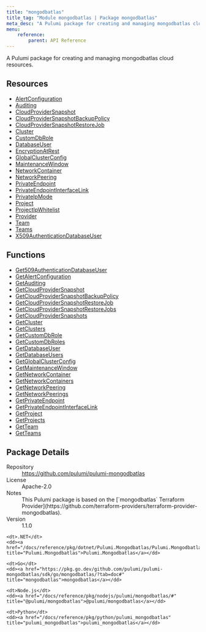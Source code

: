 ```yaml
---
title: "mongodbatlas"
title_tag: "Module mongodbatlas | Package mongodbatlas"
meta_desc: "A Pulumi package for creating and managing mongodbatlas cloud resources."
menu:
    reference:
        parent: API Reference
---
```


<!-- WARNING: this file was generated by Pulumi Docs Generator. -->
<!-- Do not edit by hand unless you're certain you know what you are doing! -->

A Pulumi package for creating and managing mongodbatlas cloud resources.

<h2 id="resources">Resources</h2>
<ul class="api">
    <li><a href="alertconfiguration" title="AlertConfiguration"><span class="symbol resource"></span>AlertConfiguration</a></li>
    <li><a href="auditing" title="Auditing"><span class="symbol resource"></span>Auditing</a></li>
    <li><a href="cloudprovidersnapshot" title="CloudProviderSnapshot"><span class="symbol resource"></span>CloudProviderSnapshot</a></li>
    <li><a href="cloudprovidersnapshotbackuppolicy" title="CloudProviderSnapshotBackupPolicy"><span class="symbol resource"></span>CloudProviderSnapshotBackupPolicy</a></li>
    <li><a href="cloudprovidersnapshotrestorejob" title="CloudProviderSnapshotRestoreJob"><span class="symbol resource"></span>CloudProviderSnapshotRestoreJob</a></li>
    <li><a href="cluster" title="Cluster"><span class="symbol resource"></span>Cluster</a></li>
    <li><a href="customdbrole" title="CustomDbRole"><span class="symbol resource"></span>CustomDbRole</a></li>
    <li><a href="databaseuser" title="DatabaseUser"><span class="symbol resource"></span>DatabaseUser</a></li>
    <li><a href="encryptionatrest" title="EncryptionAtRest"><span class="symbol resource"></span>EncryptionAtRest</a></li>
    <li><a href="globalclusterconfig" title="GlobalClusterConfig"><span class="symbol resource"></span>GlobalClusterConfig</a></li>
    <li><a href="maintenancewindow" title="MaintenanceWindow"><span class="symbol resource"></span>MaintenanceWindow</a></li>
    <li><a href="networkcontainer" title="NetworkContainer"><span class="symbol resource"></span>NetworkContainer</a></li>
    <li><a href="networkpeering" title="NetworkPeering"><span class="symbol resource"></span>NetworkPeering</a></li>
    <li><a href="privateendpoint" title="PrivateEndpoint"><span class="symbol resource"></span>PrivateEndpoint</a></li>
    <li><a href="privateendpointinterfacelink" title="PrivateEndpointInterfaceLink"><span class="symbol resource"></span>PrivateEndpointInterfaceLink</a></li>
    <li><a href="privateipmode" title="PrivateIpMode"><span class="symbol resource"></span>PrivateIpMode</a></li>
    <li><a href="project" title="Project"><span class="symbol resource"></span>Project</a></li>
    <li><a href="projectipwhitelist" title="ProjectIpWhitelist"><span class="symbol resource"></span>ProjectIpWhitelist</a></li>
    <li><a href="provider" title="Provider"><span class="symbol resource"></span>Provider</a></li>
    <li><a href="team" title="Team"><span class="symbol resource"></span>Team</a></li>
    <li><a href="teams" title="Teams"><span class="symbol resource"></span>Teams</a></li>
    <li><a href="x509authenticationdatabaseuser" title="X509AuthenticationDatabaseUser"><span class="symbol resource"></span>X509AuthenticationDatabaseUser</a></li>
</ul>

<h2 id="functions">Functions</h2>
<ul class="api">
    <li><a href="get509authenticationdatabaseuser" title="Get509AuthenticationDatabaseUser"><span class="symbol function"></span>Get509AuthenticationDatabaseUser</a></li>
    <li><a href="getalertconfiguration" title="GetAlertConfiguration"><span class="symbol function"></span>GetAlertConfiguration</a></li>
    <li><a href="getauditing" title="GetAuditing"><span class="symbol function"></span>GetAuditing</a></li>
    <li><a href="getcloudprovidersnapshot" title="GetCloudProviderSnapshot"><span class="symbol function"></span>GetCloudProviderSnapshot</a></li>
    <li><a href="getcloudprovidersnapshotbackuppolicy" title="GetCloudProviderSnapshotBackupPolicy"><span class="symbol function"></span>GetCloudProviderSnapshotBackupPolicy</a></li>
    <li><a href="getcloudprovidersnapshotrestorejob" title="GetCloudProviderSnapshotRestoreJob"><span class="symbol function"></span>GetCloudProviderSnapshotRestoreJob</a></li>
    <li><a href="getcloudprovidersnapshotrestorejobs" title="GetCloudProviderSnapshotRestoreJobs"><span class="symbol function"></span>GetCloudProviderSnapshotRestoreJobs</a></li>
    <li><a href="getcloudprovidersnapshots" title="GetCloudProviderSnapshots"><span class="symbol function"></span>GetCloudProviderSnapshots</a></li>
    <li><a href="getcluster" title="GetCluster"><span class="symbol function"></span>GetCluster</a></li>
    <li><a href="getclusters" title="GetClusters"><span class="symbol function"></span>GetClusters</a></li>
    <li><a href="getcustomdbrole" title="GetCustomDbRole"><span class="symbol function"></span>GetCustomDbRole</a></li>
    <li><a href="getcustomdbroles" title="GetCustomDbRoles"><span class="symbol function"></span>GetCustomDbRoles</a></li>
    <li><a href="getdatabaseuser" title="GetDatabaseUser"><span class="symbol function"></span>GetDatabaseUser</a></li>
    <li><a href="getdatabaseusers" title="GetDatabaseUsers"><span class="symbol function"></span>GetDatabaseUsers</a></li>
    <li><a href="getglobalclusterconfig" title="GetGlobalClusterConfig"><span class="symbol function"></span>GetGlobalClusterConfig</a></li>
    <li><a href="getmaintenancewindow" title="GetMaintenanceWindow"><span class="symbol function"></span>GetMaintenanceWindow</a></li>
    <li><a href="getnetworkcontainer" title="GetNetworkContainer"><span class="symbol function"></span>GetNetworkContainer</a></li>
    <li><a href="getnetworkcontainers" title="GetNetworkContainers"><span class="symbol function"></span>GetNetworkContainers</a></li>
    <li><a href="getnetworkpeering" title="GetNetworkPeering"><span class="symbol function"></span>GetNetworkPeering</a></li>
    <li><a href="getnetworkpeerings" title="GetNetworkPeerings"><span class="symbol function"></span>GetNetworkPeerings</a></li>
    <li><a href="getprivateendpoint" title="GetPrivateEndpoint"><span class="symbol function"></span>GetPrivateEndpoint</a></li>
    <li><a href="getprivateendpointinterfacelink" title="GetPrivateEndpointInterfaceLink"><span class="symbol function"></span>GetPrivateEndpointInterfaceLink</a></li>
    <li><a href="getproject" title="GetProject"><span class="symbol function"></span>GetProject</a></li>
    <li><a href="getprojects" title="GetProjects"><span class="symbol function"></span>GetProjects</a></li>
    <li><a href="getteam" title="GetTeam"><span class="symbol function"></span>GetTeam</a></li>
    <li><a href="getteams" title="GetTeams"><span class="symbol function"></span>GetTeams</a></li>
</ul>

<h2 id="package-details">Package Details</h2>
<dl class="package-details">
	<dt>Repository</dt>
	<dd><a href="https://github.com/pulumi/pulumi-mongodbatlas">https://github.com/pulumi/pulumi-mongodbatlas</a></dd>
	<dt>License</dt>
	<dd>Apache-2.0</dd>
	<dt>Notes</dt>
	<dd>This Pulumi package is based on the [`mongodbatlas` Terraform Provider](https://github.com/terraform-providers/terraform-provider-mongodbatlas).</dd>
	<dt>Version</dt>
	<dd>1.1.0</dd>
</dl>



<dl class="tabular">

    <dt>.NET</dt>
    <dd><a href="/docs/reference/pkg/dotnet/Pulumi.Mongodbatlas/Pulumi.Mongodbatlas.html" title="Pulumi.Mongodbatlas">Pulumi.Mongodbatlas</a></dd>

    <dt>Go</dt>
    <dd><a href="https://pkg.go.dev/github.com/pulumi/pulumi-mongodbatlas/sdk/go/mongodbatlas/?tab=doc#" title="mongodbatlas">mongodbatlas</a></dd>

    <dt>Node.js</dt>
    <dd><a href="/docs/reference/pkg/nodejs/pulumi/mongodbatlas/#" title="@pulumi/mongodbatlas">@pulumi/mongodbatlas</a></dd>

    <dt>Python</dt>
    <dd><a href="/docs/reference/pkg/python/pulumi_mongodbatlas" title="pulumi_mongodbatlas">pulumi_mongodbatlas</a></dd>

</dl>

